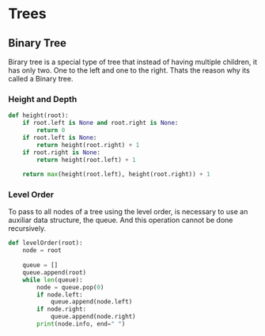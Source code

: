 # Trees

## Binary Tree

Birary tree is a special type of tree that instead of having multiple children, it has only two. One to the left and one to the right. Thats the reason why its called a Binary tree.

### Height and Depth


```python
def height(root):
    if root.left is None and root.right is None:
        return 0
    if root.left is None:
        return height(root.right) + 1
    if root.right is None:
        return height(root.left) + 1
    
    return max(height(root.left), height(root.right)) + 1
```


### Level Order

To pass to all nodes of a tree using the level order, is necessary to use an auxiliar data structure, the queue. And this operation cannot be done recursively.

```python
def levelOrder(root):
    node = root
    
    queue = []
    queue.append(root)
    while len(queue):
        node = queue.pop(0)
        if node.left:
            queue.append(node.left)
        if node.right:
            queue.append(node.right)
        print(node.info, end=" ")
```